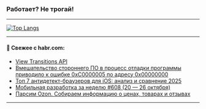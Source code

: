 ### Работает? Не трогай!

---
<!--
#### 🛠️ Technical stack:

![Java](https://img.shields.io/badge/Java-informational?logo=Oracle&style=flat&logoColor=white&color=FF4500)
![Kotlin](https://img.shields.io/badge/Kotlin-informational?logo=Kotlin&style=flat&logoColor=white&color=774D97)
![TS](https://img.shields.io/badge/TypeScript-informational?logo=typeScript&style=flat&logoColor=black&color=017acc)
![Python](https://img.shields.io/badge/Python-informational?logo=Python&style=flat&logoColor=black&color=ffdd54) <br>
![Spring](https://img.shields.io/badge/Spring-informational?logo=Spring&style=flat&logoColor=white&color=6DB33F) 
![SpringBoot](https://img.shields.io/badge/SpringBoot-informational?logo=SpringBoot&style=flat&logoColor=white&color=6DB33F)
![Nest](https://img.shields.io/badge/NestJS-informational?logo=NestJS&style=flat&logoColor=white&color=E0234E) 
![NodeJS](https://img.shields.io/badge/NodeJS-informational?logo=node.js&style=flat&logoColor=white&color=70A760)<br>
![PostgreSQL](https://img.shields.io/badge/PostgreSQL-informational?logo=PostgreSQL&style=flat&logoColor=white&color=DAA520)
![MongoDB](https://img.shields.io/badge/MongoDB-informational?logo=MongoDB&style=flat&logoColor=white&color=870000)
![Apache](https://img.shields.io/badge/Apache-informational?logo=apache&style=flat&logoColor=white&color=f74e28)

___ 
-->

<!--- #### 🛠️ : --->

[![Top Langs](https://github-readme-stats-82jvfl3w3-advtsettinggmailcoms-projects.vercel.app/api/top-langs/?username=zloylis&langs_count=10&hide_title=true&title_color=e6edf3&size_weight=0.5&count_weight=0.5&layout=compact&hide_progress=true&hide_border=true&theme=dracula&hide=css,makefile,cmake)](https://github.com/zloylis)

<!---


####  :octocat:&nbsp;&nbsp; Статистика:

![GitHub stats](https://github-readme-stats-u2qms2cxw-advtsettinggmailcoms-projects.vercel.app/api?username=zloylis&show_icons=true&hide_border=true&theme=dracula&title_color=e6edf3&include_all_commits=true&count_private=true&hide_rank=false&hide_title=true&rank_icon=github)
-->
---

#### 💬 Свежее с habr.com:

<!-- BLOG-POST-LIST:START -->
- [View Transitions API](https://habr.com/ru/articles/960330/?utm_source=habrahabr&utm_medium=rss&utm_campaign=960330)
- [Вмешательство стороннего ПО в процесс отладки программы приводило к ошибке 0xC0000005 по адресу 0x00000000](https://habr.com/ru/articles/960318/?utm_source=habrahabr&utm_medium=rss&utm_campaign=960318)
- [Топ 7 антидетект-браузеров для iOS: анализ и сравнение 2025](https://habr.com/ru/articles/960306/?utm_source=habrahabr&utm_medium=rss&utm_campaign=960306)
- [Мобильная разработка за неделю #608 &lpar;20 — 26 октября&rpar;](https://habr.com/ru/articles/960284/?utm_source=habrahabr&utm_medium=rss&utm_campaign=960284)
- [Парсим Ozon. Собираем информацию о ценах, товарах и отзывах](https://habr.com/ru/companies/amvera/articles/960280/?utm_source=habrahabr&utm_medium=rss&utm_campaign=960280)
<!-- BLOG-POST-LIST:END -->

---
